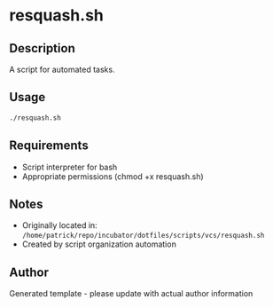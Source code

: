 # resquash.sh

## Description
A script for automated tasks.

## Usage
```bash
./resquash.sh
```

## Requirements
- Script interpreter for bash
- Appropriate permissions (chmod +x resquash.sh)

## Notes
- Originally located in: `/home/patrick/repo/incubator/dotfiles/scripts/vcs/resquash.sh`
- Created by script organization automation

## Author
Generated template - please update with actual author information
